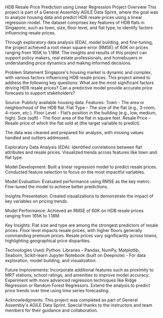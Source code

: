 HDB Resale Price Prediction using Linear Regression
Project Overview
This project is part of a General Assembly AGILE Data Sprint, where the goal was to analyze housing data and predict HDB resale prices using a linear regression model. The dataset comprises key features of HDB flats in Singapore, such as town, size, floor level, and flat type, to identify factors influencing resale prices.

Through exploratory data analysis (EDA), model building, and fine-tuning, the project achieved a root mean square error (RMSE) of 60K on prices ranging from 165K to 1.18M. The insights and results of this project can support policy makers, real estate professionals, and homebuyers in understanding price dynamics and making informed decisions.

Problem Statement
Singapore's housing market is dynamic and complex, with various factors influencing HDB resale prices. This project aimed to address the following key questions:
What are the most significant factors driving HDB resale prices?
Can a predictive model provide accurate price forecasts to support stakeholders?

Source: Publicly available housing data.
Features:
Town - The area or neighborhood of the HDB flat.
Flat Type - The size of the flat (e.g., 3-room, 4-room, etc.).
Floor Level - Flat’s position in the building (e.g., low, medium, high).
Size (sqft) - The floor area of the flat in square feet.
Resale Price - Resale price of which the flat sold at (the target variable to predict).

The data was cleaned and prepared for analysis, with missing values handled and outliers addressed.

Exploratory Data Analysis (EDA):
Identified correlations between flat attributes and resale prices.
Visualized trends across features like town and flat type.

Model Development:
Built a linear regression model to predict resale prices.
Conducted feature selection to focus on the most impactful variables.

Model Evaluation:
Evaluated performance using RMSE as the key metric.
Fine-tuned the model to achieve better predictions.

Insights Presentation:
Created visualizations to demonstrate the impact of key variables on pricing trends.

Model Performance:
Achieved an RMSE of 60K on HDB resale prices ranging from 165K to 1.18M.

Key Insights:
Flat size and type are among the strongest predictors of resale prices.
Floor level impacts resale prices, with higher floors generally commanding premium prices.
Resale prices vary significantly across towns, highlighting geographical price disparities.

Technologies Used:
Python:
Libraries - Pandas, NumPy, Matplotlib, Seaborn, Scikit-learn
Jupyter Notebook (built on Deepnote) - For data exploration, model building, and visualization.

Future Improvements:
Incorporate additional features such as proximity to MRT stations, school ratings, and amenities to improve model accuracy.
Experiment with more advanced regression techniques like Ridge Regression or Random Forest Regressors.
Extend the analysis to predict price trends over time using time series forecasting.

Acknowledgments:
This project was completed as part of General Assembly's AGILE Data Sprint.
Special thanks to the instructors and team members for their guidance and collaboration.
